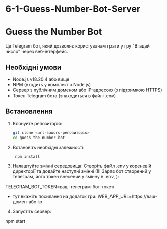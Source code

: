 # 6-1-Guess-Number-Bot-Server

# Guess the Number Bot

Це Telegram бот, який дозволяє користувачам грати у гру "Вгадай число" через веб-інтерфейс.

## Необхідні умови
- Node.js v18.20.4 або вище
- NPM (входить у комплект з Node.js)
- Сервер з публічним доменом або IP-адресою (з підтримкою HTTPS)
- Токен Telegram бота (знаходиться в файлі .env)

## Встановлення

1. Клонуйте репозиторій:
   ```bash
   git clone <url-вашого-репозиторію>
   cd guess-the-number-bot

2. Встановіть необхідні залежності:
   ```bash
    npm install

3. Налаштуйте змінні середовища: Створіть файл .env у кореневій директорії та додайте наступні змінні (!!! Зараз бот створений у телеграм, його токен внесений у змінну в .env,  ):

TELEGRAM_BOT_TOKEN=ваш-телеграм-бот-токен

- тут вкажіть посилання на додаток гри:
WEB_APP_URL=https://ваш-домен-або-ip

4. Запустіть сервер:

npm start

